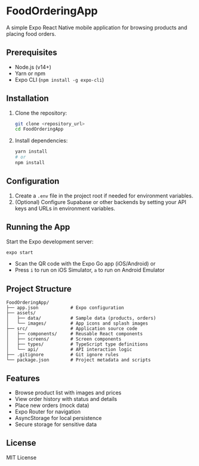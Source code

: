 # FoodOrderingApp

A simple Expo React Native mobile application for browsing products and placing food orders.

## Prerequisites

* Node.js (v14+)
* Yarn or npm
* Expo CLI (`npm install -g expo-cli`)

## Installation

1. Clone the repository:

   ```bash
   git clone <repository_url>
   cd FoodOrderingApp
   ```
2. Install dependencies:

   ```bash
   yarn install
   # or
   npm install
   ```

## Configuration

1. Create a `.env` file in the project root if needed for environment variables.
2. (Optional) Configure Supabase or other backends by setting your API keys and URLs in environment variables.

## Running the App

Start the Expo development server:

```bash
expo start
```

* Scan the QR code with the Expo Go app (iOS/Android) or
* Press `i` to run on iOS Simulator, `a` to run on Android Emulator

## Project Structure

```
FoodOrderingApp/
├── app.json            # Expo configuration
├── assets/
│   ├── data/           # Sample data (products, orders)
│   └── images/         # App icons and splash images
├── src/                # Application source code
│   ├── components/     # Reusable React components
│   ├── screens/        # Screen components
│   ├── types/          # TypeScript type definitions
│   └── api/            # API interaction logic
├── .gitignore          # Git ignore rules
└── package.json        # Project metadata and scripts
```

## Features

* Browse product list with images and prices
* View order history with status and details
* Place new orders (mock data)
* Expo Router for navigation
* AsyncStorage for local persistence
* Secure storage for sensitive data


## License

MIT License
